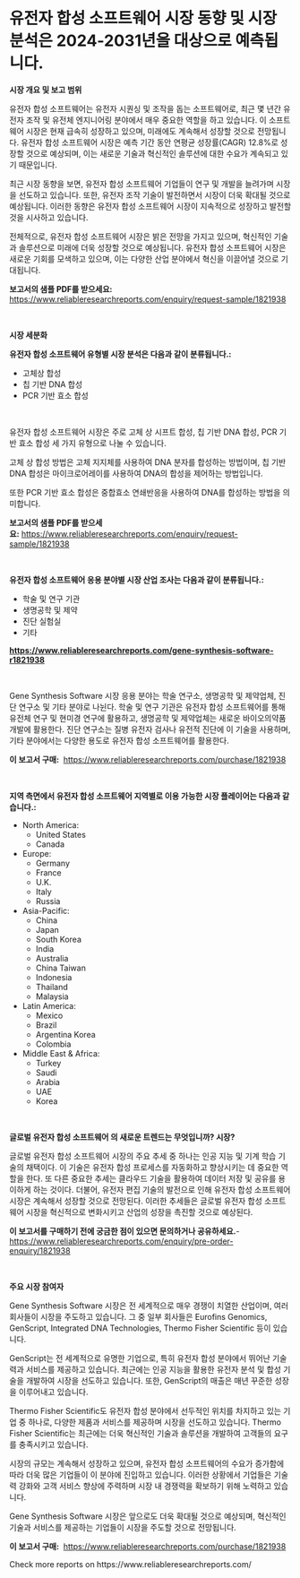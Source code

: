 <p><h1>유전자 합성 소프트웨어 시장 동향 및 시장 분석은 2024-2031년을 대상으로 예측됩니다.</h1></p><p><strong>시장 개요 및 보고 범위</strong></p>
<p><p>유전자 합성 소프트웨어는 유전자 시퀀싱 및 조작을 돕는 소프트웨어로, 최근 몇 년간 유전자 조작 및 유전체 엔지니어링 분야에서 매우 중요한 역할을 하고 있습니다. 이 소프트웨어 시장은 현재 급속히 성장하고 있으며, 미래에도 계속해서 성장할 것으로 전망됩니다. 유전자 합성 소프트웨어 시장은 예측 기간 동안 연평균 성장률(CAGR) 12.8%로 성장할 것으로 예상되며, 이는 새로운 기술과 혁신적인 솔루션에 대한 수요가 계속되고 있기 때문입니다.</p><p>최근 시장 동향을 보면, 유전자 합성 소프트웨어 기업들이 연구 및 개발을 늘려가며 시장을 선도하고 있습니다. 또한, 유전자 조작 기술이 발전하면서 시장이 더욱 확대될 것으로 예상됩니다. 이러한 동향은 유전자 합성 소프트웨어 시장이 지속적으로 성장하고 발전할 것을 시사하고 있습니다.</p><p>전체적으로, 유전자 합성 소프트웨어 시장은 밝은 전망을 가지고 있으며, 혁신적인 기술과 솔루션으로 미래에 더욱 성장할 것으로 예상됩니다. 유전자 합성 소프트웨어 시장은 새로운 기회를 모색하고 있으며, 이는 다양한 산업 분야에서 혁신을 이끌어낼 것으로 기대됩니다.</p></p>
<p><strong>보고서의 샘플 PDF를 받으세요:</strong> <a href="https://www.reliableresearchreports.com/enquiry/request-sample/1821938">https://www.reliableresearchreports.com/enquiry/request-sample/1821938</a></p>
<p>&nbsp;</p>
<p><strong>시장 세분화</strong></p>
<p><strong>유전자 합성 소프트웨어 유형별 시장 분석은 다음과 같이 분류됩니다.:</strong></p>
<p><ul><li>고체상 합성</li><li>칩 기반 DNA 합성</li><li>PCR 기반 효소 합성</li></ul></p>
<p>&nbsp;</p>
<p><p>유전자 합성 소프트웨어 시장은 주로 고체 상 시프트 합성, 칩 기반 DNA 합성, PCR 기반 효소 합성 세 가지 유형으로 나눌 수 있습니다. </p><p>고체 상 합성 방법은 고체 지지체를 사용하여 DNA 분자를 합성하는 방법이며, 칩 기반 DNA 합성은 마이크로어레이를 사용하여 DNA의 합성을 제어하는 방법입니다. </p><p>또한 PCR 기반 효소 합성은 중합효소 연쇄반응을 사용하여 DNA를 합성하는 방법을 의미합니다.</p></p>
<p><strong>보고서의 샘플 PDF를 받으세요:</strong>&nbsp;<a href="https://www.reliableresearchreports.com/enquiry/request-sample/1821938">https://www.reliableresearchreports.com/enquiry/request-sample/1821938</a></p>
<p>&nbsp;</p>
<p><strong> 유전자 합성 소프트웨어 응용 분야별 시장 산업 조사는 다음과 같이 분류됩니다.:</strong></p>
<p><ul><li>학술 및 연구 기관</li><li>생명공학 및 제약</li><li>진단 실험실</li><li>기타</li></ul></p>
<p><strong><a href="https://www.reliableresearchreports.com/gene-synthesis-software-r1821938">https://www.reliableresearchreports.com/gene-synthesis-software-r1821938</a></strong></p>
<p>&nbsp;</p>
<p><p>Gene Synthesis Software 시장 응용 분야는 학술 연구소, 생명공학 및 제약업체, 진단 연구소 및 기타 분야로 나뉜다. 학술 및 연구 기관은 유전자 합성 소프트웨어를 통해 유전체 연구 및 현미경 연구에 활용하고, 생명공학 및 제약업체는 새로운 바이오의약품 개발에 활용한다. 진단 연구소는 질병 유전자 검사나 유전적 진단에 이 기술을 사용하며, 기타 분야에서는 다양한 용도로 유전자 합성 소프트웨어를 활용한다.</p></p>
<p><strong>이 보고서 구매:</strong>&nbsp; <a href="https://www.reliableresearchreports.com/purchase/1821938">https://www.reliableresearchreports.com/purchase/1821938</a></p>
<p>&nbsp;</p>
<p><strong>지역 측면에서 유전자 합성 소프트웨어 지역별로 이용 가능한 시장 플레이어는 다음과 같습니다.:</strong></p>
<p><ul>
    <li>
        North America:
        <ul>
            <li>United States</li>
            <li>Canada</li>
        </ul>
    </li>
    <li>
        Europe:
        <ul>
            <li>Germany</li>
            <li>France</li>
            <li>U.K.</li>
            <li>Italy</li>
            <li>Russia</li>
        </ul>
    </li>
    <li>
        Asia-Pacific:
        <ul>
            <li>China</li>
            <li>Japan</li>
            <li>South Korea</li>
            <li>India</li>
            <li>Australia</li>
            <li>China Taiwan</li>
            <li>Indonesia</li>
            <li>Thailand</li>
            <li>Malaysia</li>
        </ul>
    </li>
    <li>
        Latin America:
        <ul>
            <li>Mexico</li>
            <li>Brazil</li>
            <li>Argentina Korea</li>
            <li>Colombia</li>
        </ul>
    </li>
    <li>
        Middle East & Africa:
        <ul>
            <li>Turkey</li>
            <li>Saudi</li>
            <li>Arabia</li>
            <li>UAE</li>
            <li>Korea</li>
        </ul>
    </li>
    </ul></p>
<p>&nbsp;</p>
<p><strong>글로벌 유전자 합성 소프트웨어 의 새로운 트렌드는 무엇입니까? 시장?</strong></p>
<p><p>글로벌 유전자 합성 소프트웨어 시장의 주요 추세 중 하나는 인공 지능 및 기계 학습 기술의 채택이다. 이 기술은 유전자 합성 프로세스를 자동화하고 향상시키는 데 중요한 역할을 한다. 또 다른 중요한 추세는 클라우드 기술을 활용하여 데이터 저장 및 공유를 용이하게 하는 것이다. 더불어, 유전자 편집 기술의 발전으로 인해 유전자 합성 소프트웨어 시장은 계속해서 성장할 것으로 전망된다. 이러한 추세들은 글로벌 유전자 합성 소프트웨어 시장을 혁신적으로 변화시키고 산업의 성장을 촉진할 것으로 예상된다.</p></p>
<p><strong>이 보고서를 구매하기 전에 궁금한 점이 있으면 문의하거나 공유하세요.</strong>- <a href="https://www.reliableresearchreports.com/enquiry/pre-order-enquiry/1821938">https://www.reliableresearchreports.com/enquiry/pre-order-enquiry/1821938</a></p>
<p>&nbsp;</p>
<p><strong>주요 시장 참여자</strong></p>
<p><p>Gene Synthesis Software 시장은 전 세계적으로 매우 경쟁이 치열한 산업이며, 여러 회사들이 시장을 주도하고 있습니다. 그 중 일부 회사들은 Eurofins Genomics, GenScript, Integrated DNA Technologies, Thermo Fisher Scientific 등이 있습니다. </p><p>GenScript는 전 세계적으로 유명한 기업으로, 특히 유전자 합성 분야에서 뛰어난 기술력과 서비스를 제공하고 있습니다. 최근에는 인공 지능을 활용한 유전자 분석 및 합성 기술을 개발하여 시장을 선도하고 있습니다. 또한, GenScript의 매출은 매년 꾸준한 성장을 이루어내고 있습니다.</p><p>Thermo Fisher Scientific도 유전자 합성 분야에서 선두적인 위치를 차지하고 있는 기업 중 하나로, 다양한 제품과 서비스를 제공하며 시장을 선도하고 있습니다. Thermo Fisher Scientific는 최근에는 더욱 혁신적인 기술과 솔루션을 개발하여 고객들의 요구를 충족시키고 있습니다.</p><p>시장의 규모는 계속해서 성장하고 있으며, 유전자 합성 소프트웨어의 수요가 증가함에 따라 더욱 많은 기업들이 이 분야에 진입하고 있습니다. 이러한 상황에서 기업들은 기술력 강화와 고객 서비스 향상에 주력하며 시장 내 경쟁력을 확보하기 위해 노력하고 있습니다. </p><p>Gene Synthesis Software 시장은 앞으로도 더욱 확대될 것으로 예상되며, 혁신적인 기술과 서비스를 제공하는 기업들이 시장을 주도할 것으로 전망됩니다.</p></p>
<p><strong>이 보고서 구매:</strong>&nbsp;&nbsp;<a href="https://www.reliableresearchreports.com/purchase/1821938">https://www.reliableresearchreports.com/purchase/1821938</a></p>
<p>Check more reports on https://www.reliableresearchreports.com/</p>